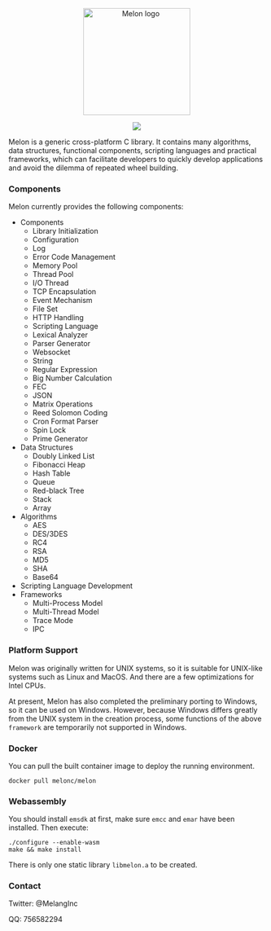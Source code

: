 <p align="center"><img width="210" src="http://melonc.io/static/img/logo.44ac06b.png" alt="Melon logo"></p>
<p align="center"><img src="https://img.shields.io/github/license/Water-Melon/Melang" /></p>



Melon is a generic cross-platform C library. It contains many algorithms, data structures, functional components, scripting languages and practical frameworks, which can facilitate developers to quickly develop applications and avoid the dilemma of repeated wheel building.



### Components

Melon currently provides the following components:

- Components
  - Library Initialization
  - Configuration
  - Log
  - Error Code Management
  - Memory Pool
  - Thread Pool
  - I/O Thread
  - TCP Encapsulation
  - Event Mechanism
  - File Set
  - HTTP Handling
  - Scripting Language
  - Lexical Analyzer
  - Parser Generator
  - Websocket
  - String
  - Regular Expression
  - Big Number Calculation
  - FEC
  - JSON
  - Matrix Operations
  - Reed Solomon Coding
  - Cron Format Parser
  - Spin Lock
  - Prime Generator
- Data Structures
  - Doubly Linked List
  - Fibonacci Heap
  - Hash Table
  - Queue
  - Red-black Tree
  - Stack
  - Array
- Algorithms
  - AES
  - DES/3DES
  - RC4
  - RSA
  - MD5
  - SHA
  - Base64
- Scripting Language Development
- Frameworks
  - Multi-Process Model
  - Multi-Thread Model
  - Trace Mode
  - IPC


### Platform Support

Melon was originally written for UNIX systems, so it is suitable for UNIX-like systems such as Linux and MacOS. And there are a few optimizations for Intel CPUs.

At present, Melon has also completed the preliminary porting to Windows, so it can be used on Windows. However, because Windows differs greatly from the UNIX system in the creation process, some functions of the above `framework` are temporarily not supported in Windows.



### Docker

You can pull the built container image to deploy the running environment.

```
docker pull melonc/melon
```



### Webassembly

You should install `emsdk` at first, make sure `emcc` and `emar` have been installed. Then execute:

```
./configure --enable-wasm
make && make install
```

There is only one static library `libmelon.a` to be created.



### Contact

Twitter: @MelangInc

QQ: 756582294
